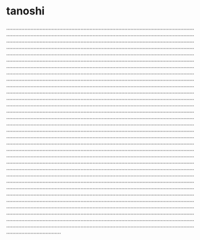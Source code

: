 # tanoshi
....................................................................................................................................................................................................................................................................................................................................................................................................................................................................................................................................................................................................................................................................................................................................................................................................................................................................................................................................................................................................................................................................................................................................................................................................................................................................................................................................................................................................................................................................................................................................................................................................................................................................................................................................................................................................................................................................................................................................................................................................................................................................................................................................................................................................................................................................................................................................................................................................................................................................................................................................................................................................................................................................................................................................................................................................................................................................................................................................................................................................................................................................................................................................................................................................................................................................................................................................................................................................................................................................................................................................................................................................................................................................................................................................................................................................................................................................................................................................................................................................................................................................................................................................................................